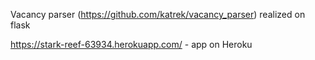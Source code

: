 Vacancy parser (https://github.com/katrek/vacancy_parser) realized on flask

https://stark-reef-63934.herokuapp.com/ - app on Heroku
